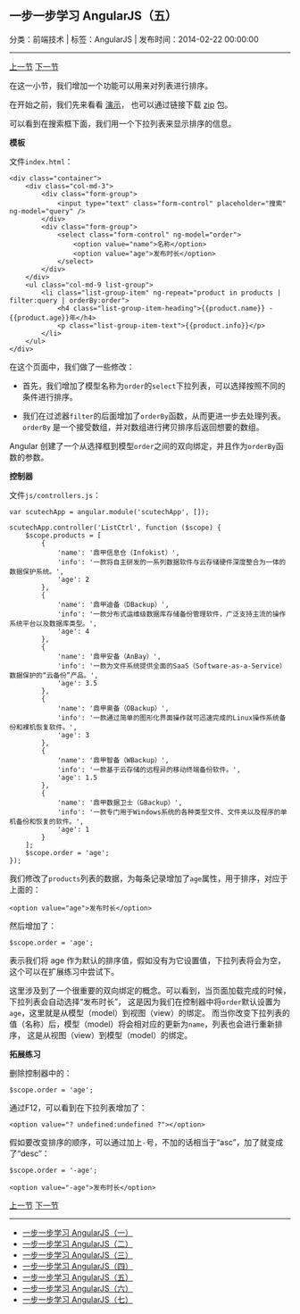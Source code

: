 ## 一步一步学习 AngularJS（五）

分类：前端技术 | 标签：AngularJS | 发布时间：2014-02-22 00:00:00

___

[上一节](/2014/02/21/angular_scutech_step3)
[下一节](/2014/02/23/angular_scutech_step5)

在这一小节，我们增加一个功能可以用来对列表进行排序。

在开始之前，我们先来看看 [演示](/demos/angular-scutech/step4)，
也可以通过链接下载 [zip](/demos/angular-scutech/step4.zip) 包。

可以看到在搜索框下面，我们用一个下拉列表来显示排序的信息。

**模板**

文件```index.html```：

```
<div class="container">
    <div class="col-md-3">
        <div class="form-group">
            <input type="text" class="form-control" placeholder="搜索" ng-model="query" />
        </div>
        <div class="form-group">
            <select class="form-control" ng-model="order">
                <option value="name">名称</option>
                <option value="age">发布时长</option>
            </select>
        </div>
    </div>
    <ul class="col-md-9 list-group">
        <li class="list-group-item" ng-repeat="product in products | filter:query | orderBy:order">
            <h4 class="list-group-item-heading">{{product.name}} - {{product.age}}年</h4>
            <p class="list-group-item-text">{{product.info}}</p>
        </li>
    </ul>
</div>
```

在这个页面中，我们做了一些修改：

* 首先，我们增加了模型名称为```order```的```select```下拉列表，可以选择按照不同的条件进行排序。

* 我们在过滤器```filter```的后面增加了```orderBy```函数，从而更进一步去处理列表。```orderBy```
是一个接受数组，并对数组进行拷贝排序后返回想要的数组。

Angular 创建了一个从选择框到模型```order```之间的双向绑定，并且作为```orderBy```函数的参数。

**控制器**

文件```js/controllers.js```：
```
var scutechApp = angular.module('scutechApp', []);

scutechApp.controller('ListCtrl', function ($scope) {
    $scope.products = [
        {
            'name': '鼎甲信息仓（Infokist）',
            'info': '一款将自主研发的一系列数据软件与云存储硬件深度整合为一体的数据保护系统。',
            'age': 2
        },
        {
            'name': '鼎甲迪备（DBackup）',
            'info': '一款分布式运维级数据库存储备份管理软件，广泛支持主流的操作系统平台以及数据库类型。',
            'age': 4
        },
        {
            'name': '鼎甲安备（AnBay）',
            'info': '一款为文件系统提供全面的SaaS（Software-as-a-Service）数据保护的“云备份”产品。',
            'age': 3.5
        },
        {
            'name': '鼎甲奥备（OBackup）',
            'info': '一款通过简单的图形化界面操作就可迅速完成的Linux操作系统备份和裸机恢复软件。',
            'age': 3
        },
        {
            'name': '鼎甲智备（WBackup）',
            'info': '一款基于云存储的远程异的移动终端备份软件。',
            'age': 1.5
        },
        {
            'name': '鼎甲数据卫士（GBackup）',
            'info': '一款专门用于Windows系统的各种类型文件、文件夹以及程序的单机备份和恢复的软件。',
            'age': 1
        }
    ];
    $scope.order = 'age';
});
```

我们修改了```products```列表的数据，为每条记录增加了```age```属性，用于排序，对应于上面的：
```
<option value="age">发布时长</option>
```

然后增加了：
```
$scope.order = 'age';
```
表示我们将 age 作为默认的排序值，假如没有为它设置值，下拉列表将会为空，这个可以在扩展练习中尝试下。

这里涉及到了一个很重要的双向绑定的概念。可以看到，当页面加载完成的时候，下拉列表会自动选择“发布时长”，
这是因为我们在控制器中将```order```默认设置为```age```，这里就是从模型（model）到视图（view）的绑定。
而当你改变下拉列表的值（名称）后，模型（model）将会相对应的更新为```name```，列表也会进行重新排序，
这是从视图（view）到模型（model）的绑定。

**拓展练习**

删除控制器中的：
```
$scope.order = 'age';
```

通过F12，可以看到在下拉列表增加了：
```
<option value="? undefined:undefined ?"></option>
```

假如要改变排序的顺序，可以通过加上```-```号，不加的话相当于“asc”，加了就变成了“desc”：
```
$scope.order = '-age';

<option value="-age">发布时长</option>
```

[上一节](/2014/02/21/angular_scutech_step3)
[下一节](/2014/02/23/angular_scutech_step5)

---

* [一步一步学习 AngularJS（一）](/2014/02/18/angular_scutech_step0)
* [一步一步学习 AngularJS（二）](/2014/02/19/angular_scutech_step1)
* [一步一步学习 AngularJS（三）](/2014/02/20/angular_scutech_step2)
* [一步一步学习 AngularJS（四）](/2014/02/21/angular_scutech_step3)
* [一步一步学习 AngularJS（五）](/2014/02/22/angular_scutech_step4)
* [一步一步学习 AngularJS（六）](/2014/02/23/angular_scutech_step5)
* [一步一步学习 AngularJS（七）](/2014/03/10/angular_scutech_step6)